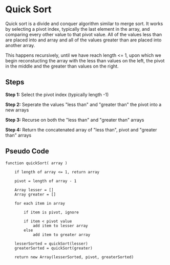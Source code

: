 # Quick Sort

Quick sort is a divide and conquer algorithm similar to merge sort. It works by selecting a pivot index, typically the last element in the array, and comparing every other value to that pivot value. All of the values less than are placed into and array and all of the values greater than are placed into another array.

This happens recursively, until we have reach length <= 1, upon which we begin reconstucting the array with the less than values on the left, the pivot in the middle and the greater than values on the right.

## Steps

**Step 1:** Select the pivot index (typically length -1)

**Step 2:** Seperate the values "less than" and "greater than" the pivot into a new arrays

**Step 3:** Recurse on both the "less than" and "greater than" arrays

**Step 4:** Return the concatenated array of "less than", pivot and "greater than" arrays


## Pseudo Code

```
function quickSort( array )

    if length of array <= 1, return array

    pivot = length of array - 1

    Array lesser = []
    Array greater = []

    for each item in array

        if item is pivot, ignore

        if item < pivot value
            add item to lesser array
        else
            add item to greater array

    lesserSorted = quickSort(lesser)
    greaterSorted = quickSort(greater)

    return new Array(lesserSorted, pivot, greaterSorted)
```